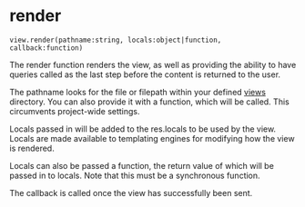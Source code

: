 # render

`view.render(pathname:string, locals:object|function, callback:function)`

The render function renders the view, as well as providing the ability to have queries called as the last step before the content is returned to the user.

The pathname looks for the file or filepath within your defined [views](/documentation/configuration/server-options/#views) directory. You can also provide it with a function, which will be called. This circumvents project-wide settings.

Locals passed in will be added to the res.locals to be used by the view. Locals are made available to templating engines for modifying how the view is rendered.

Locals can also be passed a function, the return value of which will be passed in to locals. Note that this must be a synchronous function.

The callback is called once the view has successfully been sent.
